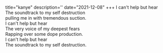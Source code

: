 title="kanye"
description=''
date="2021-12-08"
+++
I can't help but hear     
The soundtrack to my self destruction     
pulling me in with tremendous suction.     
I can't help but hear     
The very voice of my deepest fears     
Rapping over some dope production.     
I can't help but hear     
The soundtrack to my self destruction.     
     
     
